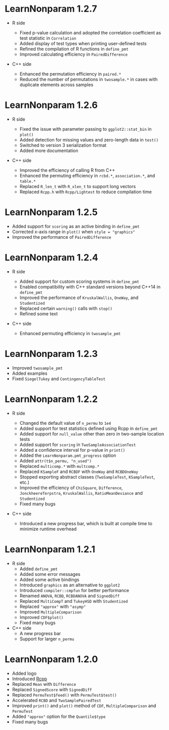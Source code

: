 # LearnNonparam 1.2.7

- R side
  - Fixed p-value calculation and adopted the correlation coefficient as test statistic in `Correlation`
  - Added display of test types when printing user-defined tests
  - Refined the compilation of R functions in `define_pmt`
  - Improved calculating efficiency in `PairedDifference`

- C++ side
  - Enhanced the permutation efficiency in `paired.*`
  - Reduced the number of permutations in `twosample.*` in cases with duplicate elements across samples

# LearnNonparam 1.2.6

- R side
  - Fixed the issue with parameter passing to `ggplot2::stat_bin` in `plot()`
  - Added detection for missing values and zero-length data in `test()`
  - Switched to version 3 serialization format
  - Added more documentation

- C++ side
  - Improved the efficiency of calling R from C++
  - Enhanced the permuting efficiency in `rcbd.*`, `association.*`, and `table.*`
  - Replaced `R_len_t` with `R_xlen_t` to support long vectors
  - Replaced `Rcpp.h` with `Rcpp/Lightest` to reduce compilation time

# LearnNonparam 1.2.5

- Added support for `scoring` as an active binding in `define_pmt`
- Corrected x-axis range in `plot()` when `style = "graphics"`
- Improved the performance of `PairedDifference`

# LearnNonparam 1.2.4

- R side
  - Added support for custom scoring systems in `define_pmt`
  - Enabled compatibility with C++ standard versions beyond C++14 in `define_pmt`
  - Improved the performance of `KruskalWallis`, `OneWay`, and `Studentized`
  - Replaced certain `warning()` calls with `stop()`
  - Refined some text

- C++ side
  - Enhanced permuting efficiency in `twosample_pmt`

# LearnNonparam 1.2.3

- Improved `twosample_pmt`
- Added examples
- Fixed `SiegelTukey` and `ContingencyTableTest`

# LearnNonparam 1.2.2

- R side
  - Changed the default value of `n_permu` to `1e4`
  - Added support for test statistics defined using Rcpp in `define_pmt`
  - Added support for `null_value` other than zero in two-sample location tests
  - Added support for `scoring` in `TwoSampleAssociationTest`
  - Added a confidence interval for p-value in `print()`
  - Added the `LearnNonparam.pmt_progress` option
  - Added `attr(t$n_permu, "n_used")`
  - Replaced `multicomp.*` with `multcomp.*`
  - Replaced `KSampleF` and `RCBDF` with `OneWay` and `RCBDOneWay`
  - Stopped exporting abstract classes (`TwoSampleTest`, `KSampleTest`, etc.)
  - Improved the efficiency of `ChiSquare`, `Difference`, `JonckheereTerpstra`, `KruskalWallis`, `RatioMeanDeviance` and `Studentized`
  - Fixed many bugs

- C++ side
  - Introduced a new progress bar, which is built at compile time to minimize runtime overhead

# LearnNonparam 1.2.1

- R side
  - Added `define_pmt`
  - Added some error messages
  - Added some active bindings
  - Introduced `graphics` as an alternative to `ggplot2`
  - Introduced `compiler::cmpfun` for better performance
  - Renamed `ANOVA`, `RCBD`, `RCBDANOVA` and `SignedDiff`
  - Replaced `MultiCompT` and `TukeyHSD` with `Studentized`
  - Replaced `"approx"` with `"asymp"`
  - Improved `MultipleComparison`
  - Improved `CDF$plot()`
  - Fixed many bugs
- C++ side
  - A new progress bar
  - Support for larger `n_permu`

# LearnNonparam 1.2.0

- Added logo
- Introduced [Rcpp](https://CRAN.R-project.org/package=Rcpp)
- Replaced `Mean` with `Difference`
- Replaced `SignedScore` with `SignedDiff`
- Replaced `PermuTest$feed()` with `PermuTest$test()`
- Accelerated `RCBD` and `TwoSamplePairedTest`
- Improved `print()` and `plot()` method of `CDF`, `MultipleComparison` and `PermuTest`
- Added `"approx"` option for the `Quantile$type`
- Fixed many bugs
